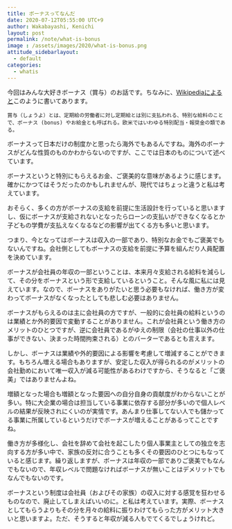 ```yaml
---
title: ボーナスってなんだ
date: 2020-07-12T05:55:00 UTC+9
author: Wakabayashi, Kenichi
layout: post
permalink: /note/what-is-bonus
image : /assets/images/2020/what-is-bonus.png
attitude_sidebarlayout:
  - default
categories:
  - whatis
---
```

今回はみんな大好きボーナス（賞与）のお話です。ちなみに、[Wikipediaによると](https://ja.wikipedia.org/wiki/%E8%B3%9E%E4%B8%8E)このように書いてあります。

```
賞与（しょうよ）とは、定期給の労働者に対し定期給とは別に支払われる、特別な給料のことで、ボーナス (bonus) やお給金とも呼ばれる。欧米ではいわゆる特別配当・報奨金の類である。
```

ボーナスって日本だけの制度かと思ったら海外でもあるんですね。海外のボーナスがどんな性質のものかわからないのですが、ここでは日本のものについて述べています。

ボーナスというと特別にもらえるお金、ご褒美的な意味があるように感じます。確かにかつてはそうだったのかもしれませんが、現代ではちょっと違うと私は考えています。

おそらく、多くの方がボーナスの支給を前提に生活設計を行っていると思いますし、仮にボーナスが支給されないとなったらローンの支払いができなくなるとか子どもの学費が支払えなくなるなどの影響が出てくる方も多いと思います。

つまり、今となってはボーナスは収入の一部であり、特別なお金でもご褒美でもないんですね。会社側としてもボーナスの支給を前提に予算を組んだり人員配置を決めています。

ボーナスが会社員の年収の一部ということは、本来月々支給される給料を減らして、その分をボーナスという形で支給しているということ。そんな風に私には見えています。なので、ボーナスをありがたいと思う必要もなければ、働き方が変わってボーナスがなくなったとしても悲しむ必要はありません。

ボーナスがもらえるのは主に会社員の方ですが、一般的に会社員の給料というのは業績とか外的要因で変動することがありません。これが会社員という働き方のメリットのひとつですが、逆に会社員であるがゆえの制限（会社の仕事以外の仕事ができない、決まった時間拘束される）とのバーターであるとも言えます。

しかし、ボーナスは業績や外的要因による影響を考慮して増減することができます。もちろん増える場合もありますが、安定した収入が得られるのがメリットの会社勤めにおいて唯一収入が減る可能性があるわけですから、そうなると「ご褒美」ではありませんよね。

増額となった場合も増額となった要因への自分自身の貢献度がわからないことが多い。特に大企業の場合は担当している事業に依存する部分が多いので個人レベルの結果が反映されにくいのが実情です。あんまり仕事してない人でも儲かってる事業に所属しているというだけでボーナスが増えることがあるってことですね。

働き方が多様化し、会社を辞めて会社を起こしたり個人事業主としての独立を志向する方が多い中で、家族の反対に合うことも多くその要因のひとつにもなっていると感じます。繰り返しますが、ボーナスは年収の一部でありご褒美でもなんでもないので、年収レベルで問題なければボーナスが無いことはデメリットでもなんでもないのです。

ボーナスという制度は会社員（およびその家族）の収入に対する感覚を狂わせるものなので、廃止してしまえばいいのに。と私は考えています。実際、ボーナスとしてもらうよりもその分を月々の給料に振りわけてもらった方がメリット大きいと思いますよ。ただ、そうすると年収が減る人もでてくるでしょうけれど。

